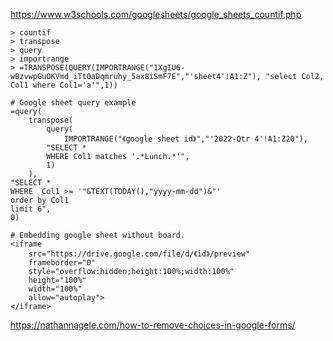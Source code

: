 https://www.w3schools.com/googlesheets/google_sheets_countif.php
```
> countif
> transpose
> query
> importrange
> =TRANSPOSE(QUERY(IMPORTRANGE("1XgIU6-wBzvwpGuOKVmd_iTt0aDqmruhy_5ax8iSmF7E","'sheet4'!A1:Z"), "select Col2, Col1 where Col1='a'",1))

```

```
# Google sheet query example
=query(
    transpose(
        query(
            IMPORTRANGE("《google sheet id》","'2022-Qtr 4'!A1:Z20"),
        "SELECT * 
        WHERE Col1 matches '.*Lunch.*'",
        1)
    ),
"SELECT * 
WHERE  Col1 >= '"&TEXT(TODAY(),"yyyy-mm-dd")&"' 
order by Col1 
limit 6",
0)
```

```
# Embedding google sheet without board. 
<iframe 
    src="https://drive.google.com/file/d/《id》/preview" 
    frameborder="0" 
    style="overflow:hidden;height:100%;width:100%" 
    height="100%" 
    width="100%" 
    allow="autoplay">
</iframe>
```

https://nathannagele.com/how-to-remove-choices-in-google-forms/


